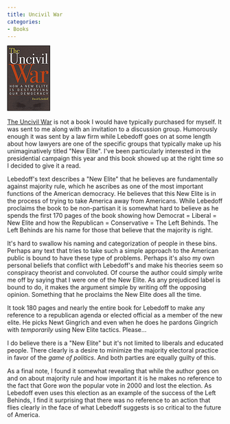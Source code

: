 ```yaml
---
title: Uncivil War
categories:
- Books
---
```


[![](/assets/posts/2004/r_8057675.gif)](http://search.barnesandnoble.com/booksearch/isbnInquiry.asp?isbn=1589791517)


[The Uncivil War](http://search.barnesandnoble.com/booksearch/isbnInquiry.asp?isbn=1589791517) is not a book I would have typically purchased for myself. It was sent to me along with an invitation to a discussion group. Humorously enough it was sent by a law firm while Lebedoff goes on at some length about how lawyers are one of the specific groups that typically make up his unimaginatively titled "New Elite". I've been particularly interested in the presidential campaign this year and this book showed up at the right time so I decided to give it a read.

Lebedoff's text describes a "New Elite" that he believes are fundamentally against majority rule, which he ascribes as one of the most important functions of the American democracy. He believes that this New Elite is in the process of trying to take America away from Americans. While Lebedoff proclaims the book to be non-partisan it is somewhat hard to believe as he spends the first 170 pages of the book showing how Democrat = Liberal = New Elite and how the Republican = Conservative = The Left Behinds. The Left Behinds are his name for those that believe that the majority is right.

It's hard to swallow his naming and categorization of people in these bins. Perhaps any text that tries to take such a simple approach to the American public is bound to have these type of problems. Perhaps it's also my own personal beliefs that conflict with Lebedoff's and make his theories seem so conspiracy theorist and convoluted. Of course the author could simply write me off by saying that I were one of the New Elite. As any prejudiced label is bound to do, it makes the argument simple by writing off the opposing opinion. Something that he proclaims the New Elite does all the time.

It took 180 pages and nearly the entire book for Lebedoff to make any reference to a republican agenda or elected official as a member of the new elite. He picks Newt Gingrich and even when he does he pardons Gingrich with _temporarily_ using New Elite tactics. Please...

I do believe there is a "New Elite" but it's not limited to liberals and educated people. There clearly is a desire to minimize the majority electoral practice in favor of the _game of politics_. And both parties are equally guilty of this.

As a final note, I found it somewhat revealing that while the author goes on and on about majority rule and how important it is he makes no reference to the fact that Gore _won_ the popular vote in 2000 and lost the election. As Lebedoff even uses this election as an example of the success of the Left Behinds, I find it surprising that there was no reference to an action that flies clearly in the face of what Lebedoff suggests is so critical to the future of America.
